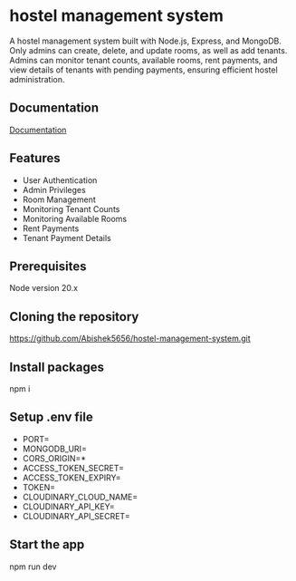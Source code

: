 
# hostel management system

A hostel management system built with Node.js, Express, and MongoDB. Only admins can create, delete, and update rooms, as well as add tenants. Admins can monitor tenant counts, available rooms, rent payments, and view details of tenants with pending payments, ensuring efficient hostel administration.


## Documentation

[Documentation](https://documenter.getpostman.com/view/29785161/2sA2xnwpKb)


## Features

- User Authentication
- Admin Privileges
- Room Management
- Monitoring Tenant Counts
- Monitoring Available Rooms
- Rent Payments
- Tenant Payment Details
  


## Prerequisites

Node version 20.x

## Cloning the repository

https://github.com/Abishek5656/hostel-management-system.git
## Install packages

npm i
## Setup .env file

- PORT=
- MONGODB_URI=  
- CORS_ORIGIN=*
- ACCESS_TOKEN_SECRET=  
- ACCESS_TOKEN_EXPIRY=
- TOKEN=
- CLOUDINARY_CLOUD_NAME=  
- CLOUDINARY_API_KEY=  
- CLOUDINARY_API_SECRET=

## Start the app

npm run dev
